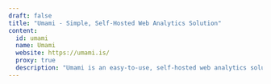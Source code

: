 ```yaml
---
draft: false
title: "Umami - Simple, Self-Hosted Web Analytics Solution"
content:
  id: umami
  name: Umami
  website: https://umami.is/
  proxy: true
  description: "Umami is an easy-to-use, self-hosted web analytics solution that prioritizes privacy, offering a free alternative to Google Analytics and paid services. Track the metrics that matter to you with an intuitive, lightweight interface."
---
```

